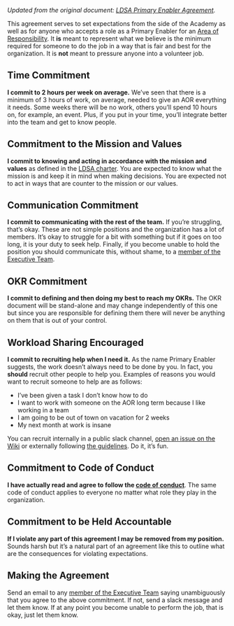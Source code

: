 _Updated from the original document: [LDSA Primary Enabler Agreement](https://docs.google.com/document/d/15ZZuyUNCoM8VFLDApuHutENFSSZgxKdYo2k-FDx3BOQ/)._

This agreement serves to set expectations from the side of the Academy as well as for anyone who accepts a role as a Primary Enabler for an [Area of Responsibility](pages/LDSA-Areas-of-Responsibility). It **is** meant to represent what we believe is the minimum required for someone to do the job in a way that is fair and best for the organization. It is **not** meant to pressure anyone into a volunteer job.

## Time Commitment
**I commit to 2 hours per week on average.** We’ve seen that there is a minimum of 3 hours of work, on average, needed to give an AOR everything it needs. Some weeks there will be no work, others you’ll spend 10 hours on, for example, an event. Plus, if you put in your time, you’ll integrate better into the team and get to know people.

## Commitment to the Mission and Values
**I commit to knowing and acting in accordance with the mission and values** as defined in the [LDSA charter](https://docs.google.com/document/d/1EDQF8lFZA0DYKhru57rxLI4d7s3ReiN90BFdjTHtP-Q/). You are expected to know what the mission is and keep it in mind when making decisions. You are expected not to act in ways that are counter to the mission or our values.

## Communication Commitment
**I commit to communicating with the rest of the team.** If you’re struggling, that’s okay. These are not simple positions and the organization has a lot of members. It’s okay to struggle for a bit with something but if it goes on too long, it is your duty to seek help. Finally, if you become unable to hold the position you should communicate this, without shame, to a [member of the Executive Team](pages/Member-Directory#executive-team).

## OKR Commitment
**I commit to defining and then doing my best to reach my OKRs.** The OKR document will be stand-alone and may change independently of this one but since you are responsible for defining them there will never be anything on them that is out of your control.

## Workload Sharing Encouraged
**I commit to recruiting help when I need it.** As the name Primary Enabler suggests, the work doesn’t always need to be done by you. In fact, you **should** recruit other people to help you. Examples of reasons you would want to recruit someone to help are as follows:
- I’ve been given a task I don’t know how to do
- I want to work with someone on the AOR long term because I like working in a team
- I am going to be out of town on vacation for 2 weeks
- My next month at work is insane

You can recruit internally in a public slack channel, [open an issue on the Wiki](https://github.com/LDSSA/wiki/issues) or externally following [the guidelines](pages/Recruiting-and-Onboarding-New-Instructors). Do it, it’s fun.

## Commitment to Code of Conduct
**I have actually read and agree to follow the [code of conduct](pages/Code-of-Conduct)**. The same code of conduct applies to everyone no matter what role they play in the organization.

## Commitment to be Held Accountable
**If I violate any part of this agreement I may be removed from my position.** Sounds harsh but it’s a natural part of an agreement like this to outline what are the consequences for violating expectations.

## Making the Agreement
Send an email to any [member of the Executive Team](pages/Member-Directory#executive-team) saying unambiguously that you agree to the above commitment. If not, send a slack message and let them know. If at any point you become unable to perform the job, that is okay, just let them know.


